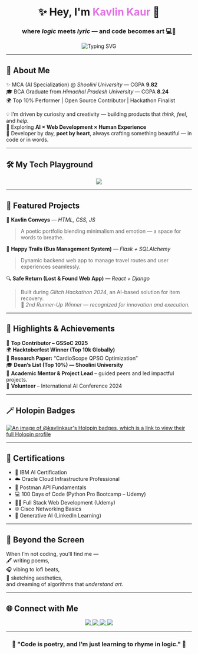 <h1 align="center">✨ Hey, I'm <span style="color:#E272E5;">Kavlin Kaur</span> 🌸</h1>
<h3 align="center">where <i>logic</i> meets <i>lyric</i> — and code becomes art 💻🎨</h3>

<p align="center">
  <img src="https://readme-typing-svg.herokuapp.com?font=Poppins&weight=600&size=22&pause=1000&color=E272E5&center=true&vCenter=true&width=600&height=80&lines=AI+Learner+%7C+Full+Stack+Creator;Open+Source+Contributor+%7C+Dream+Builder;Turning+Ideas+into+Experiences+%F0%9F%92%BB" alt="Typing SVG" />
</p>

---

## 🌷 About Me  
✨ MCA (AI Specialization) @ *Shoolini University* — CGPA **9.82**  
🎓 BCA Graduate from *Himachal Pradesh University* — CGPA **8.24**  
🌍 Top 10% Performer | Open Source Contributor | Hackathon Finalist  

💡 I’m driven by curiosity and creativity — building products that *think*, *feel*, and *help.*  
🧠 Exploring **AI × Web Development × Human Experience**  
🎨 Developer by day, **poet by heart**, always crafting something beautiful — in code or in words.  

---

## 🛠️ My Tech Playground  
<p align="center">
  <img src="https://skillicons.dev/icons?i=python,react,flask,tailwind,bootstrap,mysql,html,css,js,git,github,postman,vscode&theme=light" />
</p>

---

## 🚀 Featured Projects  

💫 **Kavlin Conveys** — *HTML, CSS, JS*  
> A poetic portfolio blending minimalism and emotion — a space for words to breathe.  

🚌 **Happy Trails (Bus Management System)** — *Flask + SQLAlchemy*  
> Dynamic backend web app to manage travel routes and user experiences seamlessly.  

🔍 **Safe Return (Lost & Found Web App)** — *React + Django*  
> Built during *Glitch Hackathon 2024*, an AI-based solution for item recovery.  
> 🥈 *2nd Runner-Up Winner — recognized for innovation and execution.*

---

## 🌸 Highlights & Achievements  
🏅 **Top Contributor – GSSoC 2025**  
🌍 **Hacktoberfest Winner (Top 10k Globally)**  
🧠 **Research Paper:** “CardioScope QPSO Optimization”  
🎓 **Dean’s List (Top 10%) — Shoolini University**  
🧩 **Academic Mentor & Project Lead** – guided peers and led impactful projects.  
💬 **Volunteer** – International AI Conference 2024  

---
## 🪄 Holopin Badges  
[![An image of @kavlinkaur's Holopin badges, which is a link to view their full Holopin profile](https://holopin.me/kavlinkaur)](https://holopin.io/@kavlinkaur)

---

## 📜 Certifications  
- 🧠 IBM AI Certification  
- ☁️ Oracle Cloud Infrastructure Professional  
- 🔧 Postman API Fundamentals  
- 💻 100 Days of Code (Python Pro Bootcamp – Udemy)  
- 🧑‍💻 Full Stack Web Development (Udemy)  
- 🌐 Cisco Networking Basics  
- 🤖 Generative AI (LinkedIn Learning)

---

## 💖 Beyond the Screen  
When I’m not coding, you’ll find me —  
🖋 writing poems,  
🎧 vibing to lofi beats,  
🌸 sketching aesthetics,  
and dreaming of algorithms that *understand art.*

---

## 🌐 Connect with Me  

<p align="center">
  <a href="https://www.linkedin.com/in/kavlin-kaur">
    <img src="https://img.shields.io/badge/-LinkedIn-0077B5?style=for-the-badge&logo=linkedin&logoColor=white" />
  </a>
  <a href="mailto:kavlinkaur2907@gmail.com">
    <img src="https://img.shields.io/badge/-Email-D14836?style=for-the-badge&logo=gmail&logoColor=white" />
  </a>
  <a href="https://instagram.com/k_kavlin">
    <img src="https://img.shields.io/badge/-Instagram-E4405F?style=for-the-badge&logo=instagram&logoColor=white" />
  </a>
  <a href="https://github.com/Kavlin-Kaur">
    <img src="https://img.shields.io/badge/-GitHub-181717?style=for-the-badge&logo=github&logoColor=white" />
  </a>
</p>

---

<h3 align="center">🧠 "Code is poetry, and I’m just learning to rhyme in logic." 💫</h3>
